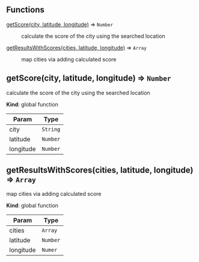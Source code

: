 ## Functions

<dl>
<dt><a href="#getScore">getScore(city, latitude, longitude)</a> ⇒ <code>Number</code></dt>
<dd><p>calculate the score of the city using the searched location</p>
</dd>
<dt><a href="#getResultsWithScores">getResultsWithScores(cities, latitude, longitude)</a> ⇒ <code>Array</code></dt>
<dd><p>map cities via adding calculated score</p>
</dd>
</dl>

<a name="getScore"></a>

## getScore(city, latitude, longitude) ⇒ <code>Number</code>

calculate the score of the city using the searched location

**Kind**: global function

| Param     | Type                |
| --------- | ------------------- |
| city      | <code>String</code> |
| latitude  | <code>Number</code> |
| longitude | <code>Number</code> |

<a name="getResultsWithScores"></a>

## getResultsWithScores(cities, latitude, longitude) ⇒ <code>Array</code>

map cities via adding calculated score

**Kind**: global function

| Param     | Type                |
| --------- | ------------------- |
| cities    | <code>Array</code>  |
| latitude  | <code>Number</code> |
| longitude | <code>Numer</code>  |

